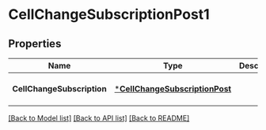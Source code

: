 # CellChangeSubscriptionPost1

## Properties
Name | Type | Description | Notes
------------ | ------------- | ------------- | -------------
**CellChangeSubscription** | [***CellChangeSubscriptionPost**](CellChangeSubscriptionPost.md) |  | [optional] [default to null]

[[Back to Model list]](../README.md#documentation-for-models) [[Back to API list]](../README.md#documentation-for-api-endpoints) [[Back to README]](../README.md)


